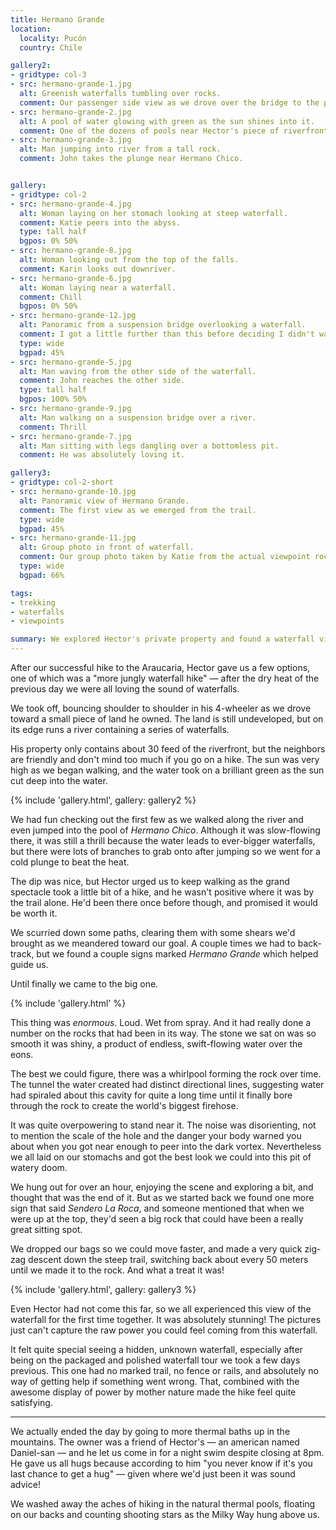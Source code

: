 ```yaml
---
title: Hermano Grande
location:
  locality: Pucón
  country: Chile

gallery2:
- gridtype: col-3
- src: hermano-grande-1.jpg
  alt: Greenish waterfalls tumbling over rocks.
  comment: Our passenger side view as we drove over the bridge to the property.
- src: hermano-grande-2.jpg
  alt: A pool of water glowing with green as the sun shines into it.
  comment: One of the dozens of pools near Hector's piece of riverfront.
- src: hermano-grande-3.jpg
  alt: Man jumping into river from a tall rock.
  comment: John takes the plunge near Hermano Chico.


gallery:
- gridtype: col-2
- src: hermano-grande-4.jpg
  alt: Woman laying on her stomach looking at steep waterfall.
  comment: Katie peers into the abyss.
  type: tall half
  bgpos: 0% 50%
- src: hermano-grande-8.jpg
  alt: Woman looking out from the top of the falls.
  comment: Karin looks out downriver.
- src: hermano-grande-6.jpg
  alt: Woman laying near a waterfall.
  comment: Chill
  bgpos: 0% 50%
- src: hermano-grande-12.jpg
  alt: Panoramic from a suspension bridge overlooking a waterfall.
  comment: I got a little further than this before deciding I didn't want to go all the way across. But not before completely letting go of the hand rails and taking a pano!
  type: wide
  bgpad: 45%
- src: hermano-grande-5.jpg
  alt: Man waving from the other side of the waterfall.
  comment: John reaches the other side.
  type: tall half
  bgpos: 100% 50%
- src: hermano-grande-9.jpg
  alt: Man walking on a suspension bridge over a river.
  comment: Thrill
- src: hermano-grande-7.jpg
  alt: Man sitting with legs dangling over a bottomless pit.
  comment: He was absolutely loving it.

gallery3:
- gridtype: col-2-short
- src: hermano-grande-10.jpg
  alt: Panoramic view of Hermano Grande.
  comment: The first view as we emerged from the trail.
  type: wide
  bgpad: 45%
- src: hermano-grande-11.jpg
  alt: Group photo in front of waterfall.
  comment: Our group photo taken by Katie from the actual viewpoint rock.
  type: wide
  bgpad: 66%

tags:
- trekking
- waterfalls
- viewpoints

summary: We explored Hector's private property and found a waterfall viewpoint like none other.
---
```


After our successful hike to the Araucaria, Hector gave us a few options, one of which was a "more jungly waterfall hike" — after the dry heat of the previous day we were all loving the sound of waterfalls.

We took off, bouncing shoulder to shoulder in his 4-wheeler as we drove toward a small piece of land he owned. The land is still undeveloped, but on its edge runs a river containing a series of waterfalls.

His property only contains about 30 feed of the riverfront, but the neighbors are friendly and don't mind too much if you go on a hike. The sun was very high as we began walking, and the water took on a brilliant green as the sun cut deep into the water.

{% include 'gallery.html', gallery: gallery2 %}

We had fun checking out the first few as we walked along the river and even jumped into the pool of <em lang="es">Hermano Chico</em>. Although it was slow-flowing there, it was still a thrill because the water leads to ever-bigger waterfalls, but there were lots of branches to grab onto after jumping so we went for a cold plunge to beat the heat.

The dip was nice, but Hector urged us to keep walking as the grand spectacle took a little bit of a hike, and he wasn't positive where it was by the trail alone. He'd been there once before though, and promised it would be worth it.

We scurried down some paths, clearing them with some shears we'd brought as we meandered toward our goal. A couple times we had to back-track, but we found a couple signs marked <em lang="es">Hermano Grande</em> which helped guide us.

Until finally we came to the big one.

{% include 'gallery.html' %}

This thing was _enormous_. Loud. Wet from spray. And it had really done a number on the rocks that had been in its way. The stone we sat on was so smooth it was shiny, a product of endless, swift-flowing water over the eons.

The best we could figure, there was a whirlpool forming the rock over time. The tunnel the water created had distinct directional lines, suggesting water had spiraled about this cavity for quite a long time until it finally bore through the rock to create the world's biggest firehose.

It was quite overpowering to stand near it. The noise was disorienting, not to mention the scale of the hole and the danger your body warned you about when you got near enough to peer into the dark vortex. Nevertheless we all laid on our stomachs and got the best look we could into this pit of watery doom.

We hung out for over an hour, enjoying the scene and exploring a bit, and thought that was the end of it. But as we started back we found one more sign that said <em lang="es">Sendero La Roca</em>, and someone mentioned that when we were up at the top, they'd seen a big rock that could have been a really great sitting spot.

We dropped our bags so we could move faster, and made a very quick zig-zag descent down the steep trail, switching back about every 50 meters until we made it to the rock. And what a treat it was!

{% include 'gallery.html', gallery: gallery3 %}

Even Hector had not come this far, so we all experienced this view of the waterfall for the first time together. It was absolutely stunning! The pictures just can't capture the raw power you could feel coming from this waterfall.

It felt quite special seeing a hidden, unknown waterfall, especially after being on the packaged and polished waterfall tour we took a few days previous. This one had no marked trail, no fence or rails, and absolutely no way of getting help if something went wrong. That, combined with the awesome display of power by mother nature made the hike feel quite satisfying.

---

We actually ended the day by going to more thermal baths up in the mountains. The owner was a friend of Hector's — an american named Daniel-san — and he let us come in for a night swim despite closing at 8pm. He gave us all hugs because according to him "you never know if it's you last chance to get a hug" — given where we'd just been it was sound advice!

We washed away the aches of hiking in the natural thermal pools, floating on our backs and counting shooting stars as the Milky Way hung above us.
